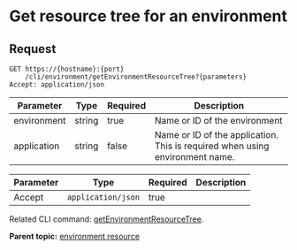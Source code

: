 # Get resource tree for an environment

## Request

```
GET https://{hostname}:{port}
    /cli/environment/getEnvironmentResourceTree?{parameters}
Accept: application/json

```

|Parameter|Type|Required|Description|
|---------|----|--------|-----------|
|environment|string|true|Name or ID of the environment|
|application|string|false|Name or ID of the application. This is required when using environment name.|

|Parameter|Type|Required|Description|
|---------|----|--------|-----------|
|Accept|`application/json`|true| |

Related CLI command: [getEnvironmentResourceTree](udclient_getenvironmentresourcetree.md).

**Parent topic:** [environment resource](../../com.udeploy.api.doc/topics/rest_cli_environment.md)

